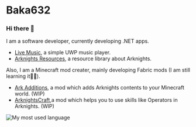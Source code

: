 # Baka632
### Hi there 👋
I am a software developer, currently developing .NET apps.
- [Live Music](https://github.com/Baka632/Live-Music), a simple UWP music player.
- [Arknights Resources](https://github.com/ArknightsResources/Home), a resource library about Arknights.

Also, I am a Minecraft mod creater, mainly developing Fabric mods (I am still learning it😵‍💫).
- [Ark Additions](https://github.com/Baka632/ark-additions), a mod which adds Arknights contents to your Minecraft world. (WIP)
- [ArknightsCraft](https://github.com/Baka632/arknights-craft),a mod which helps you to use skills like Operators in Arknights. (WIP)

![My most used language](https://github-readme-stats.vercel.app/api/top-langs/?username=baka632&layout=compact)
